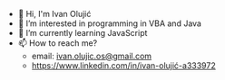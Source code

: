 - 👋 Hi, I'm Ivan Olujić
- 👀 I’m interested in programming in VBA and Java
- 🌱 I’m currently learning JavaScript
- 📫 How to reach me?
  - email: ivan.olujic.os@gmail.com
  - https://www.linkedin.com/in/ivan-olujić-a333972

<!---
ivanolujic/ivanolujic is a ✨ special ✨ repository because its `README.md` (this file) appears on your GitHub profile.
You can click the Preview link to take a look at your changes.
--->
